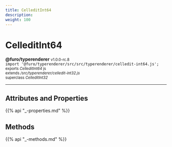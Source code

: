 ```yaml
---
title: CelleditInt64
description: 
weight: 100
---
```


# CelleditInt64

**@furo/typerenderer** <small>v1.0.0-rc.8</small>
<br>`import '@furo/typerenderer/src/src/typerenderer/celledit-int64.js';`<small>
<br>exports *CelleditInt64* js
<br>extends */src/typerenderer/celledit-int32.js*
<br>superclass *CelleditInt32*</small>


****



## Attributes and Properties
{{% api "_-properties.md" %}}






## Methods
{{% api "_-methods.md" %}}


